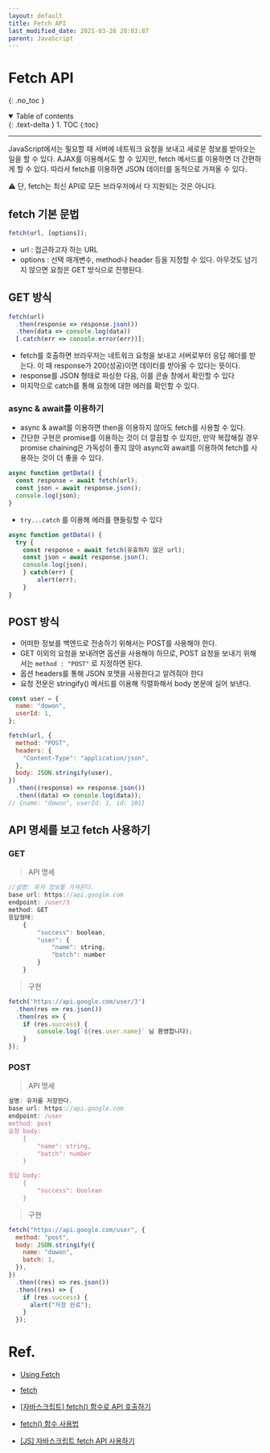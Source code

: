 ```yaml
---
layout: default
title: Fetch API
last_modified_date: 2021-03-28 20:03:87
parent: JavaScript
---
```


# Fetch API

{: .no_toc }

<details open markdown="block">
  <summary>
    Table of contents
  </summary>
  {: .text-delta }
1. TOC
{:toc}
</details>

---

JavaScript에서는 필요할 때 서버에 네트워크 요청을 보내고 새로운 정보를 받아오는 일을 할 수 있다. AJAX를 이용해서도 할 수 있지만, fetch 메서드를 이용하면 더 간편하게 할 수 있다. 따라서 fetch를 이용하면 JSON 데이터를 동적으로 가져올 수 있다.

⚠️ 단, fetch는 최신 API로 모든 브라우저에서 다 지원되는 것은 아니다.

## fetch 기본 문법

```jsx
fetch(url, [options]);
```

- url : 접근하고자 하는 URL
- options : 선택 매개변수, method나 header 등을 지정할 수 있다. 아무것도 넘기지 않으면 요청은 GET 방식으로 진행된다.

## GET 방식

```jsx
fetch(url)
  .then(response => response.json())
  .then(data => console.log(data))
  [.catch(err => console.error(err))];
```

- fetch를 호출하면 브라우저는 네트워크 요청을 보내고 서버로부터 응답 헤더를 받는다. 이 때 response가 200(성공)이면 데이터를 받아올 수 있다는 뜻이다.
- response를 JSON 형태로 파싱한 다음, 이를 콘솔 창에서 확인할 수 있다
- 마지막으로 catch를 통해 요청에 대한 에러를 확인할 수 있다.

### async & await를 이용하기

- async & await를 이용하면 then을 이용하지 않아도 fetch를 사용할 수 있다.
- 간단한 구현은 promise를 이용하는 것이 더 깔끔할 수 있지만, 만약 복잡해질 경우 promise chaining은 가독성이 좋지 않아 async와 await를 이용하여 fetch를 사용하는 것이 더 좋을 수 있다.

```jsx
async function getData() {
  const response = await fetch(url);
  const json = await response.json();
  console.log(json);
}
```

- `try...catch` 를 이용해 에러를 핸들링할 수 있다

```jsx
async function getData() {
  try {
    const response = await fetch(유효하지 않은 url);
    const json = await response.json();
    console.log(json);
    } catch(err) {
        alert(err);
    }
}
```

## POST 방식

- 어떠한 정보를 백엔드로 전송하기 위해서는 POST를 사용해야 한다.
- GET 이외의 요청을 보내려면 옵션을 사용해야 하므로, POST 요청을 보내기 위해서는 `method : "POST"` 로 지정하면 된다.
- 옵션 headers를 통해 JSON 포맷을 사용한다고 알려줘야 한다
- 요청 전문은 stringify() 메서드를 이용해 직렬화해서 body 본문에 실어 보낸다.

```jsx
const user = {
  name: "dowon",
  userId: 1,
};

fetch(url, {
  method: "POST",
  headers: {
    "Content-Type": "application/json",
  },
  body: JSON.stringify(user),
})
  .then((response) => response.json())
  .then((data) => console.log(data));
// {name: "dowon", userId: 1, id: 101}
```

## API 명세를 보고 fetch 사용하기

### GET

> API 명세

```jsx
//설명: 유저 정보를 가져온다.
base url: https://api.google.com
endpoint: /user/3
method: GET
응답형태:
    {
        "success": boolean,
        "user": {
            "name": string,
            "batch": number
        }
    }
```

> 구현

```jsx
fetch('https://api.google.com/user/3')
  .then(res => res.json())
  .then(res => {
    if (res.success) {
        console.log(`${res.user.name}` 님 환영합니다);
    }
});
```

### POST

> API 명세

```jsx
설명: 유저를 저장한다.
base url: https://api.google.com
endpoint: /user
method: post
요청 body:
    {
        "name": string,
        "batch": number
    }

응답 body:
    {
        "success": boolean
    }
```

> 구현

```jsx
fetch("https://api.google.com/user", {
  method: "post",
  body: JSON.stringify({
    name: "dowon",
    batch: 1,
  }),
})
  .then((res) => res.json())
  .then((res) => {
    if (res.success) {
      alert("저장 완료");
    }
  });
```

# Ref.

- [Using Fetch](https://developer.mozilla.org/en-US/docs/Web/API/Fetch_API/Using_Fetch)

- [fetch](https://ko.javascript.info/fetch)

- [[자바스크립트] fetch() 함수로 API 호출하기](https://www.daleseo.com/js-window-fetch/)

- [fetch() 함수 사용법](https://yeri-kim.github.io/posts/fetch/)

- [[JS] 자바스크립트 fetch API 사용하기](https://hogni.tistory.com/142)
